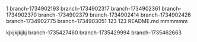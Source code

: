 1
branch-1734902193
branch-1734902317
branch-1734902361
branch-1734902370
branch-1734902379
branch-1734902414
branch-1734902426
branch-1734902775
branch-1734903051
123
123
README.md
mmmmmm

kjkjkjkjkj
branch-1735427460
branch-1735429994
branch-1735462663

